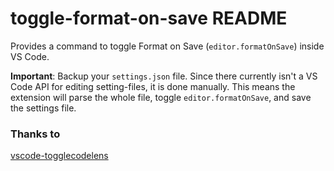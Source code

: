 # toggle-format-on-save README

Provides a command to toggle Format on Save (`editor.formatOnSave`) inside VS Code.

**Important**: Backup your `settings.json` file. Since there currently isn't a VS Code API for editing setting-files, it is done manually. This means the extension will parse the whole file, toggle `editor.formatOnSave`, and save the settings file.

### Thanks to

[vscode-togglecodelens](https://github.com/cmlewis89/vscode-togglecodelens)
